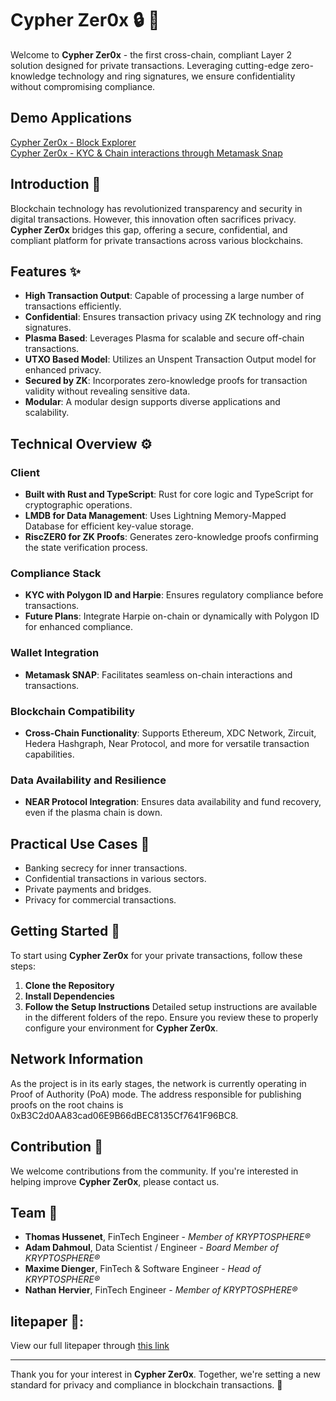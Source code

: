 # Cypher Zer0x :lock: :key:

Welcome to **Cypher Zer0x** - the first cross-chain, compliant Layer 2 solution designed for private transactions. Leveraging cutting-edge zero-knowledge technology and ring signatures, we ensure confidentiality without compromising compliance.

## Demo Applications 

[Cypher Zer0x - Block Explorer](https://explorer.zer0x.xyz/)  
[Cypher Zer0x - KYC & Chain interactions through Metamask Snap](https://app.zer0x.xyz/)  


## Introduction :page_facing_up:

Blockchain technology has revolutionized transparency and security in digital transactions. However, this innovation often sacrifices privacy. **Cypher Zer0x** bridges this gap, offering a secure, confidential, and compliant platform for private transactions across various blockchains.

## Features :sparkles:

- **High Transaction Output**: Capable of processing a large number of transactions efficiently.
- **Confidential**: Ensures transaction privacy using ZK technology and ring signatures.
- **Plasma Based**: Leverages Plasma for scalable and secure off-chain transactions.
- **UTXO Based Model**: Utilizes an Unspent Transaction Output model for enhanced privacy.
- **Secured by ZK**: Incorporates zero-knowledge proofs for transaction validity without revealing sensitive data.
- **Modular**: A modular design supports diverse applications and scalability.

## Technical Overview :gear:

### Client
- **Built with Rust and TypeScript**: Rust for core logic and TypeScript for cryptographic operations.
- **LMDB for Data Management**: Uses Lightning Memory-Mapped Database for efficient key-value storage.
- **RiscZER0 for ZK Proofs**: Generates zero-knowledge proofs confirming the state verification process.

### Compliance Stack
- **KYC with Polygon ID and Harpie**: Ensures regulatory compliance before transactions.
- **Future Plans**: Integrate Harpie on-chain or dynamically with Polygon ID for enhanced compliance.

### Wallet Integration
- **Metamask SNAP**: Facilitates seamless on-chain interactions and transactions.

### Blockchain Compatibility
- **Cross-Chain Functionality**: Supports Ethereum, XDC Network, Zircuit, Hedera Hashgraph, Near Protocol, and more for versatile transaction capabilities.

### Data Availability and Resilience
- **NEAR Protocol Integration**: Ensures data availability and fund recovery, even if the plasma chain is down.

## Practical Use Cases :briefcase:

- Banking secrecy for inner transactions.
- Confidential transactions in various sectors.
- Private payments and bridges.
- Privacy for commercial transactions.

## Getting Started :rocket:

To start using **Cypher Zer0x** for your private transactions, follow these steps:

1. **Clone the Repository**
2. **Install Dependencies**
3. **Follow the Setup Instructions**
   Detailed setup instructions are available in the different folders of the repo. Ensure you review these to properly configure your environment for **Cypher Zer0x**.

## Network Information
As the project is in its early stages, the network is currently operating in Proof of Authority (PoA) mode. 
The address responsible for publishing proofs on the root chains is 0xB3C2d0AA83cad06E9B66dBEC8135Cf7641F96BC8.

## Contribution :handshake:

We welcome contributions from the community. If you're interested in helping improve **Cypher Zer0x**, please contact us.

## Team :busts_in_silhouette:

- **Thomas Hussenet**, FinTech Engineer - *Member of KRYPTOSPHERE®*
- **Adam Dahmoul**, Data Scientist / Engineer - *Board Member of KRYPTOSPHERE®*
- **Maxime Dienger**, FinTech & Software Engineer - *Head of KRYPTOSPHERE®*
- **Nathan Hervier**, FinTech Engineer - *Member of KRYPTOSPHERE®*

## litepaper 📜:

View our full litepaper through [this link](https://github.com/Cypher-Zer0x/.github/blob/main/25422e14-25bd-4b66-9387-9b7bb197a872.pdf)

---

Thank you for your interest in **Cypher Zer0x**. Together, we're setting a new standard for privacy and compliance in blockchain transactions. :rocket:
